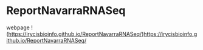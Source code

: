 # ReportNavarraRNASeq

webpage !(https://irycisbioinfo.github.io/ReportNavarraRNASeq/)https://irycisbioinfo.github.io/ReportNavarraRNASeq/

